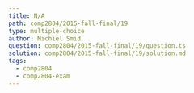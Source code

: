 ```yaml
---
title: N/A
path: comp2804/2015-fall-final/19
type: multiple-choice
author: Michiel Smid
question: comp2804/2015-fall-final/19/question.ts
solution: comp2804/2015-fall-final/19/solution.md
tags:
  - comp2804
  - comp2804-exam
---
```


